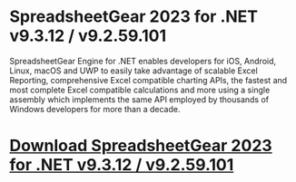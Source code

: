 # SpreadsheetGear 2023 for .NET v9.3.12 / v9.2.59.101

SpreadsheetGear Engine for .NET enables developers for iOS, Android, Linux, macOS and UWP to easily take advantage of scalable Excel Reporting, comprehensive Excel compatible charting APIs, the fastest and most complete Excel compatible calculations and more using a single assembly which implements the same API employed by thousands of Windows developers for more than a decade.

# [Download SpreadsheetGear 2023 for .NET v9.3.12 / v9.2.59.101](https://developer.team/dotnet/35090-spreadsheetgear-2023-for-net-v9312-v9259101.html)
